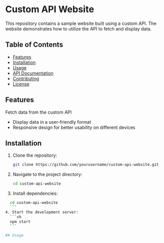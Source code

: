 # Custom API Website
This repository contains a sample website built using a custom API. The website demonstrates how to utilize the API to fetch and display data.

## Table of Contents
- [Features](#features)
- [Installation](#installation)
- [Usage](#usage)
- [API Documentation](#api-documentation)
- [Contributing](#contributing)
- [License](#license)
## Features
Fetch data from the custom API
- Display data in a user-friendly format
- Responsive design for better usability on different devices

## Installation
1. Clone the repository:

    ```sh
    git clone https://github.com/yourusername/custom-api-website.git
    ```
2. Navigate to the project directory:

    ```sh
    cd custom-api-website
    ```
3. Install dependencies:
  ```sh
    cd custom-api-website
    ```
4. Start the development server:
    ```sh
    npm start
    ```

## Usage

